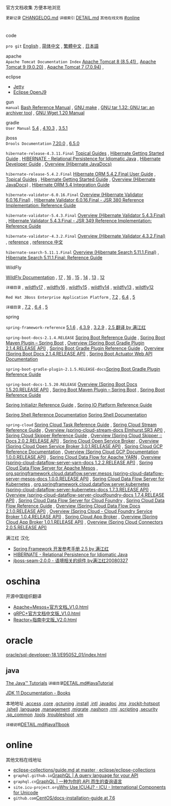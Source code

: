 
官方文档收集 方便本地浏览

`更新记录` [CHANGELOG.md](CHANGELOG.md)
`详细索引` [DETAIL.md](DETAIL.md)
`其他在线文档` [#online](#online)



# 

code

 
`pro git`
[English](epub.html?path=code/progit/en/)
 , [简体中文](epub.html?path=code/progit/zh/)
 , [繁體中文](epub.html?path=code/progit/zh-tw/)
 , [日本語](epub.html?path=code/progit/ja/)


apache  
`Apache Tomcat Documentation Index`
[Apache Tomcat 8 (8.5.41) ](apache/tomcat-8.5-doc/) , 
[Apache Tomcat 9 (9.0.20)](apache/tomcat-9.0-doc/) , 
[Apache Tomcat 7 (7.0.94)](apache/tomcat-7.0-doc/) , 

eclipse  
- [Jetty](eclipse/jetty-9.4.16.v20190411/) 
- [Eclipse OpenJ9](eclipse/openj9-docs-0.13.0/)

gun  
`manual`
[Bash Reference Manual](gnu/manual/bash.html) , 
[GNU make](gnu/manual/make.html) , 
[GNU tar 1.32: GNU tar: an archiver tool](gnu/manual/tar.html) , 
[GNU Wget 1.20 Manual](gnu/manual/wget.html)

gradle  
`User Manual`
[5.4](java/gradle-5.4/docs/userguide/userguide.html) , 
[4.10.3](java/gradle-4.10.3/docs/userguide/userguide.html) , 
[3.5.1](java/gradle-3.5.1/docs/userguide/userguide.html)

jboss  
`Drools Documentation`
[7.20.0](jboss/drools-docs-7.20.0.Final/html_single/) , 
[6.5.0](jboss/drools-docs-6.5.0.Final/html_single/)

`hibernate-release-4.3.11.Final`
[Topical Guides](jboss/hibernate-release-4.3.11.Final/documentation/topical/html/) , 
[Hibernate Getting Started Guide](jboss/hibernate-release-4.3.11.Final/documentation/quickstart/en-US/html_single/) , 
[HIBERNATE - Relational Persistence for Idiomatic Java](jboss/hibernate-release-4.3.11.Final/documentation/manual/en-US/html_single/) , 
[Hibernate Developer Guide](jboss/hibernate-release-4.3.11.Final/documentation/devguide/en-US/html_single/) , 
[Overview (Hibernate JavaDocs)](jboss/hibernate-release-4.3.11.Final/documentation/javadocs/)

`hibernate-release-5.4.2.Final`
[Hibernate ORM 5.4.2.Final User Guide](jboss/hibernate-release-5.4.2.Final/documentation/userguide/html_single/Hibernate_User_Guide.html) , 
[Topical Guides](jboss/hibernate-release-5.4.2.Final/documentation/topical/html_single/) , 
[Hibernate Getting Started Guide](jboss/hibernate-release-5.4.2.Final/documentation/quickstart/html_single/) , 
[Overview (Hibernate JavaDocs)](jboss/hibernate-release-5.4.2.Final/documentation/javadocs/) , 
[Hibernate ORM 5.4 Integration Guide](jboss/hibernate-release-5.4.2.Final/documentation/integrationguide/html_single/Hibernate_Integration_Guide.html)

`hibernate-validator-6.0.16.Final`
[Overview (Hibernate Validator 6.0.16.Final)](jboss/hibernate-validator-6.0.16.Final/docs/api/) , 
[Hibernate Validator 6.0.16.Final - JSR 380 Reference Implementation: Reference Guide](jboss/hibernate-validator-6.0.16.Final/docs/reference/en-US/html_single/)

`hibernate-validator-5.4.3.Final`
[Overview (Hibernate Validator 5.4.3.Final)](jboss/hibernate-validator-5.4.3.Final/docs/api/) , 
[Hibernate Validator 5.4.3.Final - JSR 349 Reference Implementation: Reference Guide](jboss/hibernate-validator-5.4.3.Final/docs/reference/en-US/html_single/)

`hibernate-validator-4.3.2.Final`
[Overview (Hibernate Validator 4.3.2.Final)](jboss/hibernate-validator-4.3.2.Final/docs/api/) , 
[reference](jboss/hibernate-validator-4.3.2.Final/docs/reference/en-US/html_single/) , 
[reference 中文](jboss/hibernate-validator-4.3.2.Final/docs/reference/zh-CN/html_single/)

`hibernate-search-5.11.1.Final`
[Overview (Hibernate Search 5.11.1.Final)](jboss/hibernate-search-5.11.1.Final/docs/api/) , 
[Hibernate Search 5.11.1.Final: Reference Guide](jboss/hibernate-search-5.11.1.Final/docs/reference/en-US/html_single/)

WildFly

[WildFly Documentation](jboss/wildfly/)
, [17](jboss/wildfly/17/)
, [16](jboss/wildfly/16/)
, [15](jboss/wildfly/15/)
, [14](jboss/wildfly/14/)
, [13](jboss/wildfly/13/)
, [12](jboss/wildfly/12/)

`详细目录` 
, [wildfly17](DETAIL.md#wildfly17)
, [wildfly16](DETAIL.md#wildfly16)
, [wildfly15](DETAIL.md#wildfly15)
, [wildfly14](DETAIL.md#wildfly14)
, [wildfly13](DETAIL.md#wildfly13)
, [wildfly12](DETAIL.md#wildfly12)


`Red Hat JBoss Enterprise Application Platform`
, [7.2](jboss/red_hat_jboss/7.2/)
, [6.4](jboss/red_hat_jboss/6.4/)
, [5](jboss/red_hat_jboss/5/)

`详细目录`
, [7.2](DETAIL.md#JBossEAP7.2)
, [6.4](DETAIL.md#JBossEAP6.4)
, [5](DETAIL.md#JBossEAP5)

 

 
spring 

`spring-framework-reference`
[5.1.6](spring/spring-framework-5.1.6.RELEASE/docs/spring-framework-reference/) , 
[4.3.9](spring/spring-framework-4.3.9.RELEASE/docs/spring-framework-reference/htmlsingle/) , 
[3.2.9](spring/spring-framework-3.2.9.RELEASE/docs/spring-framework-reference/htmlsingle/) , 
[2.5 翻译 by 满江红](spring/spring-framework-2.5-reference-redsaga-zh/)

`spring-boot-docs-2.1.4.RELEASE`
[Spring Boot Reference Guide](spring/spring-boot-docs-2.1.4.RELEASE/reference/htmlsingle/) , 
[Spring Boot Maven Plugin – Spring Boot](spring/spring-boot-docs-2.1.4.RELEASE/maven-plugin/) , 
[Overview (Spring Boot Gradle Plugin 2.1.4.RELEASE API)](spring/spring-boot-docs-2.1.4.RELEASE/gradle-plugin/api/) , 
[Spring Boot Gradle Plugin Reference Guide](spring/spring-boot-docs-2.1.4.RELEASE/gradle-plugin/reference/html/) , 
[Overview (Spring Boot Docs 2.1.4.RELEASE API)](spring/spring-boot-docs-2.1.4.RELEASE/api/) , 
[Spring Boot Actuator Web API Documentation](spring/spring-boot-docs-2.1.4.RELEASE/actuator-api/html/)

`spring-boot-gradle-plugin-2.1.5.RELEASE-docs`[Spring Boot Gradle Plugin Reference Guide](spring/spring-boot-gradle-plugin-2.1.5.RELEASE-docs/reference/html/)

`spring-boot-docs-1.5.20.RELEASE`
[Overview (Spring Boot Docs 1.5.20.RELEASE API)](spring/spring-boot-docs-1.5.20.RELEASE/api/) , 
[Spring Boot Maven Plugin – Spring Boot](spring/spring-boot-docs-1.5.20.RELEASE/maven-plugin/) , 
[Spring Boot Reference Guide](spring/spring-boot-docs-1.5.20.RELEASE/reference/htmlsingle/)

 
[Spring Initializr Reference Guide](spring/initializr-docs-0.7.0.RELEASE-reference/html/) , 
[Spring IO Platform Reference Guide](spring/platform-Cairo-SR8-docs-reference/htmlsingle/)
 
 [Spring Shell Reference Documentation](spring/spring-shell-docs-2.0.1.RELEASE/reference/htmlsingle/)
 [Spring Shell Documentation](spring/spring-shell-1.2.0.RELEASE/docs/reference/htmlsingle/)


`spring-cloud`
[Spring Cloud Task Reference Guide](spring/spring-cloud-task-docs-2.1.1.RELEASE/reference/htmlsingle/)
 , [Spring Cloud Stream Reference Guide](spring/spring-cloud-stream-docs-Elmhurst.SR3/reference/htmlsingle/)
 , [Overview (spring-cloud-stream-docs Elmhurst.SR3 API)](spring/spring-cloud-stream-docs-Elmhurst.SR3/api/)
 , [Spring Cloud Skipper Reference Guide](spring/spring-cloud-skipper-docs-2.0.2.RELEASE/reference/htmlsingle/)
 , [Overview (Spring Cloud Skipper :: Docs 2.0.2.RELEASE API)](spring/spring-cloud-skipper-docs-2.0.2.RELEASE/api/)
 , [Spring Cloud Open Service Broker](spring/spring-cloud-open-service-broker-3.0.1.RELEASE-docs/reference/)
 , [Overview (Spring Cloud Open Service Broker 3.0.1.RELEASE API)](spring/spring-cloud-open-service-broker-3.0.1.RELEASE-docs/apidocs/)
 , [Spring Cloud GCP Reference Documentation](spring/spring-cloud-gcp-docs-1.0.0.RELEASE/reference/htmlsingle/)
 , [Overview (Spring Cloud GCP Documentation 1.0.0.RELEASE API)](spring/spring-cloud-gcp-docs-1.0.0.RELEASE/api/)
 , [Spring Cloud Data Flow for Apache YARN](spring/spring-cloud-dataflow-server-yarn-docs-1.2.2.RELEASE/reference/htmlsingle/)
 , [Overview (spring-cloud-dataflow-server-yarn-docs 1.2.2.RELEASE API)](spring/spring-cloud-dataflow-server-yarn-docs-1.2.2.RELEASE/api/)
 , [Spring Cloud Data Flow Server for Apache Mesos](spring/spring-cloud-dataflow-server-mesos-docs-1.0.0.RELEASE/reference/htmlsingle/)
 , [org.springframework.cloud.dataflow.server.mesos (spring-cloud-dataflow-server-mesos-docs 1.0.0.RELEASE API)](spring/spring-cloud-dataflow-server-mesos-docs-1.0.0.RELEASE/api/)
 , [Spring Cloud Data Flow Server for Kubernetes](spring/spring-cloud-dataflow-server-kubernetes-docs-1.7.3.RELEASE/reference/htmlsingle/)
 , [org.springframework.cloud.dataflow.server.kubernetes (spring-cloud-dataflow-server-kubernetes-docs 1.7.3.RELEASE API)](spring/spring-cloud-dataflow-server-kubernetes-docs-1.7.3.RELEASE/api/)
 , [Overview (spring-cloud-dataflow-server-cloudfoundry-docs 1.7.4.RELEASE API)](spring/spring-cloud-dataflow-server-cloudfoundry-docs-1.7.4.RELEASE/api/)
 , [Spring Cloud Data Flow Server for Cloud Foundry](spring/spring-cloud-dataflow-server-cloudfoundry-docs-1.7.4.RELEASE/reference/htmlsingle/)
 , [Spring Cloud Data Flow Reference Guide](spring/spring-cloud-dataflow-docs-2.1.0.RELEASE/reference/htmlsingle/)
 , [Overview (Spring Cloud Data Flow Docs 2.1.0.RELEASE API)](spring/spring-cloud-dataflow-docs-2.1.0.RELEASE/api/)
 , [Overview (Spring Cloud - Cloud Foundry Service Broker 1.0.4.RELEASE API)](spring/spring-cloud-cloudfoundry-service-broker-1.0.4.RELEASE-docs/apidocs/)
 , [Spring Cloud App Broker](spring/spring-cloud-app-broker-1.0.1.RELEASE/docs/reference/html5/)
 , [Overview (Spring Cloud App Broker 1.0.1.RELEASE API)](spring/spring-cloud-app-broker-1.0.1.RELEASE/docs/api/)
 , [Overview (Spring Cloud Connectors 2.0.5.RELEASE API)](spring/spring-cloud-2.0.5.RELEASE-docs/api/)



满江红 汉化
- [Spring Framework 开发参考手册 2.5 by 满江红](spring/spring-framework-2.5-reference-redsaga-zh/)
- [HIBERNATE - Relational Persistence for Idiomatic Java](jboss/hibernate-distribution-3.6.10.Final/documentation/manual/zh-CN/html_single/)
- [jboss-seam-2.0.0 - 语境相关的组件 by满江红20080327](jboss/jboss-seam-2.0.0.GA/doc/reference/zh/html_single/)




# oschina
开源中国组织翻译
- [Apache+Mesos+官方文档_V1.0.html](oschina/Apache+Mesos+官方文档_V1.0.html)
- [gRPC+官方文档中文版_V1.0.html](oschina/gRPC+官方文档中文版_V1.0.html)
- [Reactor+指南中文版_V2.0.html](oschina/Reactor+指南中文版_V2.0.html)


# oracle

[oracle/sql-developer-18.1/E95052_01/index.html](oracle/sql-developer-18.1/E95052_01/index.html)

## java

[The Java™ Tutorials](oracle/java/tutorial/)
`详细目录`[DETAIL.md#javaTutorial](DETAIL.md#javaTutorial)

[JDK 11 Documentation - Books](https://docs.oracle.com/en/java/javase/11/books.html)

本地地址
,[access](oracle/java/11/access)
,[core](oracle/java/11/core)
,[gctuning](oracle/java/11/gctuning)
,[install](oracle/java/11/install)
,[intl](oracle/java/11/intl)
,[javadoc](oracle/java/11/javadoc)
,[jmx](oracle/java/11/jmx)
,[jrockit-hotspot](oracle/java/11/jrockit-hotspot)
,[jshell](oracle/java/11/jshell)
,[language](oracle/java/11/language)
,[management](oracle/java/11/management)
,[migrate](oracle/java/11/migrate)
,[nashorn](oracle/java/11/nashorn)
,[rmi](oracle/java/11/rmi)
,[scripting](oracle/java/11/scripting)
,[security](oracle/java/11/security)
,[sp_common](oracle/java/11/sp_common)
,[tools](oracle/java/11/tools)
,[troubleshoot](oracle/java/11/troubleshoot)
,[vm](oracle/java/11/vm)

`详细说明`[DETAIL.md#java11book](DETAIL.md#java11book)

# online

其他文档在线地址

- [eclipse-collections/guide.md at master · eclipse/eclipse-collections](https://github.com/eclipse/eclipse-collections/blob/master/docs/guide.md#eclipse-collections-reference-guide)
- `graphql.github.io`[GraphQL | A query language for your API](https://graphql.github.io/)
- `graphql.cn`[GraphQL | 一种为你的 API 而生的查询语言](https://graphql.cn/)
- `site.icu-project.org`[Why Use ICU4J? - ICU - International Components for Unicode](http://site.icu-project.org/home/why-use-icu4j)
- `github.com`[CentOS/docs-installation-guide at 7.6](https://github.com/CentOS/docs-installation-guide/tree/7.6)


